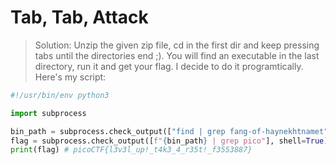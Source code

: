 # Tab, Tab, Attack

> Solution: Unzip the given zip file, cd in the first dir and keep pressing tabs until the directories end ;). You will find an executable in the last directory, run it and get your flag. I decide to do it programtically. Here's my script:

```python
#!/usr/bin/env python3

import subprocess

bin_path = subprocess.check_output(["find | grep fang-of-haynekhtnamet"], shell=True).decode('latin-1').strip()
flag = subprocess.check_output([f"{bin_path} | grep pico"], shell=True).decode('latin-1').replace("*ZAP!*", "").replace(" ", "")
print(flag) # picoCTF{l3v3l_up!_t4k3_4_r35t!_f3553887}
```